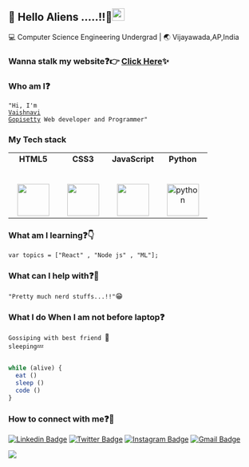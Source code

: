 ## :rainbow: Hello Aliens .....!!:eyes:<img src="https://media.giphy.com/media/hvRJCLFzcasrR4ia7z/giphy.gif" width="25px">
 💻 Computer Science Engineering Undergrad | :earth_asia: Vijayawada,AP,India 

### Wanna stalk my website:question::point_right: [Click Here](http://vaishnavi-portfolio.herokuapp.com/):sparkles:

### Who am I:question: 
<code>"Hi, I'm <a href="https://twitter.com/vaishu_setty" target="_blank">Vaishnavi Gopisetty</a> Web developer and Programmer"</code>

### My Tech stack

<table>
  <tbody>
    <tr valign="top">
      <td width="25%" align="center">
        <span><b>HTML5</b></span><br><br><br>
        <img height="64px" src="https://cdn.svgporn.com/logos/html-5.svg">
      </td>
      <td width="25%" align="center">
        <span><b>CSS3</b></span><br><br><br>
        <img height="64px" src="https://cdn.svgporn.com/logos/css-3.svg">
      </td>
      <td width="25%" align="center">
        <span><b>JavaScript</b></span><br><br><br>
        <img height="64px" src="https://cdn.svgporn.com/logos/javascript.svg">
      </td>
      <td width="25%" align="center">
        <span><b>Python</b></span><br><br><br>
        <img height="64px" src="https://cdn.svgporn.com/logos/python.svg" alt="python" border="0">
      </td>
     </tr>
      </tbody>
</table>


### What am I learning:question::point_down:	
<code>var topics = ["React" , "Node js" , "ML"];</code>

### What can I help with:question:💩
<code>"Pretty much nerd stuffs...!!"</code>:grin:

### What I do When I am not before laptop:question:
<code>Gossiping with best friend </code>:pig:<br>
<code>sleeping</code>💤
 
 ```javascript
 
 while (alive) {
   eat ()
   sleep ()
   code ()
 }
 ```

### How to connect with me:question:🤝
[![Linkedin Badge ](https://img.shields.io/badge/-vaishnavi-blue?style=flat&logo=Linkedin&logoColor=white&link=https://www.linkedin.com/in/vaishnavi-gopisetty-74b701188/)](https://www.linkedin.com/in/vaishnavi-gopisetty-74b701188/)
[![Twitter Badge](https://img.shields.io/badge/-@vaishusetty-1ca0f1?style=flat&labelColor=1ca0f1&logo=twitter&logoColor=white&link=https://twitter.com/vaishu_setty)](https://twitter.com/vaishu_setty)
[![Instagram Badge](https://img.shields.io/badge/-@vaishu_setty-purple?style=flat&logo=instagram&logoColor=white&link=https://instagram.com/vaishu_gopisetty/)](https://instagram.com/vaishu_gopisetty)
[![Gmail Badge](https://img.shields.io/badge/-vaishnavi-c14438?style=flat&logo=Gmail&logoColor=white&link=mailto:vaishnavigopisetty55@gmail.com)](mailto:vaishnavigopisetty55@gmail.com)  

<!---<details>
  <summary>:zap: <b>Github Stats</b></summary>

  [![vaishnavi2180's github stats](https://github-readme-stats.vaishnavi2180.vercel.app/api?username=vaishnavi2180&show_icons=true)](https://github.com/vaishnavi2180/github-readme-stats)
  [![Top Langs](https://github-readme-stats.vaishnavi2180.vercel.app/api/top-langs/?username=vaishnavi2180&layout=compact&langs_count=6)](https://github.com/vaishnavi2180t/github-readme-stats)

</details>
<br>--->

![](https://komarev.com/ghpvc/?username=vaishnavi2180)
